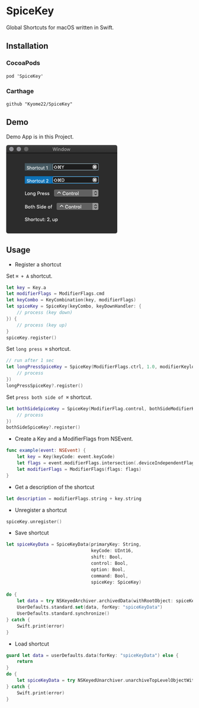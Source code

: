 # SpiceKey
Global Shortcuts for macOS written in Swift.

## Installation

### CocoaPods
```
pod 'SpiceKey'
```

### Carthage
```
github "Kyome22/SpiceKey"
```

## Demo
Demo App is in this Project.

![image](https://github.com/Kyome22/SpiceKey/blob/master/images/DemoApp.png)


## Usage

- Register a shortcut

Set `⌘ + A` shortcut.

```swift
let key = Key.a
let modifierFlags = ModifierFlags.cmd
let keyCombo = KeyCombination(key, modifierFlags)
let spiceKey = SpiceKey(keyCombo, keyDownHandler: {
    // process (key down)
}) {
    // process (key up)
}
spiceKey.register()
```

Set `long press ⌘` shortcut.

```swift
// run after 1 sec
let longPressSpiceKey = SpiceKey(ModifierFlags.ctrl, 1.0, modifierKeylongPressHandler: {
    // process
})
longPressSpiceKey?.register()       
```

Set `press both side of ⌘` shortcut.

```swift
let bothSideSpiceKey = SpiceKey(ModifierFlag.control, bothSideModifierKeysPressHandler: {
    // process
})
bothSideSpiceKey?.register()
```

- Create a Key and a ModifierFlags from NSEvent.

```swift
func example(event: NSEvent) {
    let key = Key(keyCode: event.keyCode)
    let flags = event.modifierFlags.intersection(.deviceIndependentFlagsMask)
    let modifierFlags = ModifierFlags(flags: flags)
}
```

- Get a description of the shortcut

```swift
let description = modifierFlags.string + key.string
```

- Unregister a shortcut

```swift
spiceKey.unregister()
```

- Save shortcut

```swift
let spiceKeyData = SpiceKeyData(primaryKey: String,
                                keyCode: UInt16,
                                shift: Bool,
                                control: Bool,
                                option: Bool,
                                command: Bool,
                                spiceKey: SpiceKey)

do {
    let data = try NSKeyedArchiver.archivedData(withRootObject: spiceKeyData, requiringSecureCoding: false)
    UserDefaults.standard.set(data, forKey: "spiceKeyData")
    UserDefaults.standard.synchronize()
} catch {
    Swift.print(error)
}
```

- Load shortcut

```swift
guard let data = userDefaults.data(forKey: "spiceKeyData") else {
    return
}
do {
    let spiceKeyData = try NSKeyedUnarchiver.unarchiveTopLevelObjectWithData(data) as! SpiceKeyData
} catch {
    Swift.print(error)
}
```